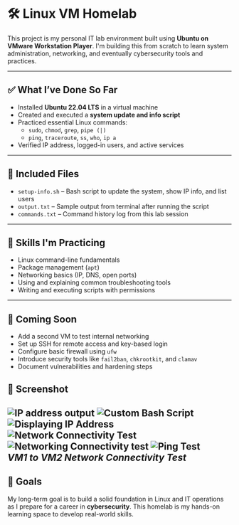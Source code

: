 # 🛠️ Linux VM Homelab

This project is my personal IT lab environment built using **Ubuntu on VMware Workstation Player**. I'm building this from scratch to learn system administration, networking, and eventually cybersecurity tools and practices.

---

## ✅ What I’ve Done So Far

- Installed **Ubuntu 22.04 LTS** in a virtual machine
- Created and executed a **system update and info script**
- Practiced essential Linux commands:
  - `sudo`, `chmod`, `grep`, `pipe (|)`
  - `ping`, `traceroute`, `ss`, `who`, `ip a`
- Verified IP address, logged-in users, and active services

---

## 📂 Included Files

- `setup-info.sh` – Bash script to update the system, show IP info, and list users
- `output.txt` – Sample output from terminal after running the script
- `commands.txt` – Command history log from this lab session

---

## 🎯 Skills I'm Practicing

- Linux command-line fundamentals
- Package management (`apt`)
- Networking basics (IP, DNS, open ports)
- Using and explaining common troubleshooting tools
- Writing and executing scripts with permissions

---

## 🚧 Coming Soon

- Add a second VM to test internal networking
- Set up SSH for remote access and key-based login
- Configure basic firewall using `ufw`
- Introduce security tools like `fail2ban`, `chkrootkit`, and `clamav`
- Document vulnerabilities and hardening steps

## 📸 Screenshot
![IP address output](ip_address_output.png)
![Custom Bash Script](custom_bash_script.png)
![Displaying IP Address](Displaying_IP_Address.png)
![Network Connectivity Test](Network_Connectivity_Test.png)
![Networking Connectivity test](Networking_Connectivity_test.png)
![Ping Test](screenshots/ping-test.png)  
*VM1 to VM2 Network Connectivity Test*
---

## 📌 Goals

My long-term goal is to build a solid foundation in Linux and IT operations as I prepare for a career in **cybersecurity**. This homelab is my hands-on learning space to develop real-world skills.

